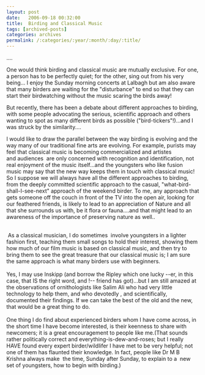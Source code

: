 ```yaml
---
layout: post
date:	2006-09-18 00:32:00
title:  Birding and Classical Music
tags: [archived-posts]
categories: archives
permalink: /:categories/:year/:month/:day/:title/
---
```

....

One would think birding and classical music are mutually exclusive. For one, a person has to be perfectly quiet; for the other, sing out from his very being... I enjoy the Sunday morning concerts at Lalbagh but am also aware that many birders are waiting for the "disturbance" to end so that they can start their birdwatching without the music scaring the birds away!


But recently, there has been a debate about different approaches to birding, with some people advocating the serious, scientific approach and others wanting to spot as many different birds as possible ("bird-tickers"!)...and I was struck by the similarity....

I would like to draw the parallel between the way birding is evolving and the way many of our traditional fine arts are evolving. For example, purists may feel that classical music is becoming commercialized and artistes and&nbsp;audiences &nbsp;are only concerned with recognition and identification, not real enjoyment of the music itself...and the youngsters who like fusion music may say that the new way keeps them in touch with classical music! So I suppose we will always have all the different approaches to birding, from the deeply committed scientific approach to the casual, "what-bird-shall-I-see-next" approach of the weekend birder. To me, any approach that gets someone off the couch in front of the TV into the open air, looking for our feathered friends, is likely to lead to an appreciation of Nature and all that she&nbsp;surrounds us with, be it flora or fauna....and that might lead to an awareness of the importance of preserving nature as well..&nbsp; <DIV>&nbsp;</DIV><DIV>&nbsp;As a classical musician, I do sometimes &nbsp;involve youngsters in a lighter fashion first, teaching them small songs to hold their interest,&nbsp;showing them how much of our film music is based on classical music, and then try to bring them to see the great treasure that our classical music is; I am sure the same approach is what many birders use with beginners. </DIV><DIV>&nbsp;</DIV><DIV>Yes, I may use Inskipp (and borrow the Ripley which one lucky --er, in this case,&nbsp;that IS&nbsp;the right word, <lj user="kalyan"> and <lj user="noelladsa">!--&nbsp;friend has got)...but I am still amazed at the observations of ornithologists like Salim Ali who had very little technology to help them, and who devotedly , and scientifically, documented their findings. If we can take the best of the old and the new, that would be a great thing to do. </DIV><DIV>&nbsp;</DIV><DIV>One thing I do find about experienced birders whom I have come across, in the short time I have become interested, is their keenness to share with newcomers; it is a great encouragement to people like me.(That sounds rather politically correct and everything-is-dew-and-roses; but I really HAVE found every expert birder/wildlifer I have met to be very helpful; not one of them has flaunted their knowledge. In fact, people like Dr M B Krishna&nbsp;always make &nbsp;the time, Sunday after Sunday, to explain to a&nbsp; new set of youngsters, how to begin with birding.)</DIV><SCRIPT><!--
D(["mb","<div> </div>\n<div>With many thanks, and looking foward to your further posts,</div></div>",1]
);
D(["mb","<div><span class\u003dsg>\n<div> </div>\n<div>Deepa Mohan.</div></span></div>",1]
);

//--></SCRIPT>

